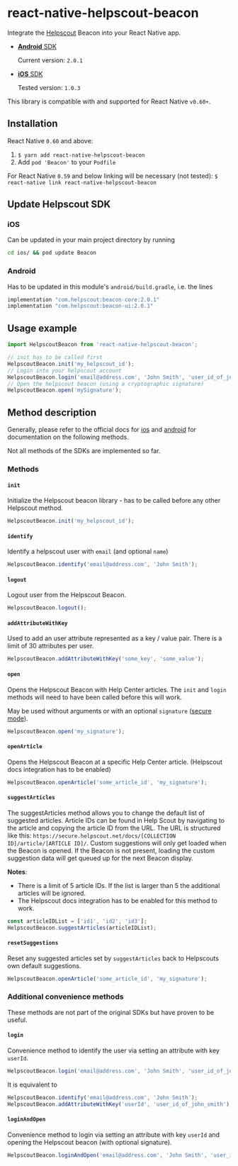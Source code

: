 # react-native-helpscout-beacon

Integrate the [Helpscout](https://www.helpscout.com/) Beacon into your React Native app.

* [**Android** SDK](https://developer.helpscout.com/beacon-2/android/)

    Current version: `2.0.1`

* [**iOS** SDK](https://developer.helpscout.com/beacon-2/ios/)

    Tested version: `1.0.3`

This library is compatible with and supported for React Native `v0.60+`.

## Installation

React Native `0.60` and above:

1. `$ yarn add react-native-helpscout-beacon`
2. Add `pod 'Beacon'` to your `Podfile`

For React Native `0.59` and below linking will be necessary (not tested): `$ react-native link react-native-helpscout-beacon`

## Update Helpscout SDK

### iOS

Can be updated in your main project directory by running

```bash
cd ios/ && pod update Beacon
```

### Android

Has to be updated in this module's `android/build.gradle`, i.e. the lines

```java
implementation "com.helpscout:beacon-core:2.0.1"
implementation "com.helpscout:beacon-ui:2.0.1"
```

## Usage example

```javascript
import HelpscoutBeacon from 'react-native-helpscout-beacon';

// init has to be called first
HelpscoutBeacon.init('my_helpscout_id');
// Login into your helpscout account
HelpscoutBeacon.login('email@address.com', 'John Smith', 'user_id_of_john_smith');
// Open the helpscout beacon (using a cryptographic signature)
HelpscoutBeacon.open('mySignature');
```

## Method description

Generally, please refer to the official docs for [ios](https://developer.helpscout.com/beacon-2/ios/) and [android](https://developer.helpscout.com/beacon-2/android/) for documentation on the following methods.

Not all methods of the SDKs are implemented so far.

### Methods

#### `init`

Initialize the Helpscout beacon library - has to be called before any other Helpscout method.

```javascript
HelpscoutBeacon.init('my_helpscout_id');
```

#### `identify`

Identify a helpscout user with `email` (and optional `name`)

```javascript
HelpscoutBeacon.identify('email@address.com', 'John Smith');
```

#### `logout`

Logout user from the Helpscout Beacon.

```javascript
HelpscoutBeacon.logout();
```

#### `addAttributeWithKey`

Used to add an user attribute represented as a key / value pair.
There is a limit of 30 attributes per user.

```javascript
HelpscoutBeacon.addAttributeWithKey('some_key', 'some_value');
```

#### `open`

Opens the Helpscout Beacon with Help Center articles.
The `init` and `login` methods will need to have been called before this will work.

May be used without arguments or with an optional `signature` ([secure mode](https://developer.helpscout.com/beacon-2/web/secure-mode/)).

```javascript
HelpscoutBeacon.open('my_signature');
```

#### `openArticle`

Opens the Helpscout Beacon at a specific Help Center article.
(Helpscout docs integration has to be enabled)

```javascript
HelpscoutBeacon.openArticle('some_article_id', 'my_signature');
```

#### `suggestArticles`

The suggestArticles method allows you to change the default list of suggested articles. Article IDs can be found in Help Scout by navigating to the article and copying the article ID from the URL. The URL is structured like this: `https://secure.helpscout.net/docs/[COLLECTION ID]/article/[ARTICLE ID]/`.
Custom suggestions will only get loaded when the Beacon is opened. If the Beacon is not present, loading the custom suggestion data will get queued up for the next Beacon display.

**Notes**:

* There is a limit of 5 article IDs. If the list is larger than 5 the additional articles will be ignored.
* The Helpscout docs integration has to be enabled for this method to work.

```javascript
const articleIDList = ['id1', 'id2', 'id3'];
HelpscoutBeacon.suggestArticles(articleIDList);
```

#### `resetSuggestions`

Reset any suggested articles set by `suggestArticles` back to Helpscouts own default suggestions.

```javascript
HelpscoutBeacon.openArticle('some_article_id', 'my_signature');
```

### Additional convenience methods

These methods are not part of the original SDKs but have proven to be useful.

#### `login`

Convenience method to identify the user via setting an attribute with key `userId`.

```javascript
HelpscoutBeacon.login('email@address.com', 'John Smith', 'user_id_of_john_smith');
```

It is equivalent to

```javascript
HelpscoutBeacon.identify('email@address.com', 'John Smith');
HelpscoutBeacon.addAttributeWithKey('userId', 'user_id_of_john_smith');
```

#### `loginAndOpen`

Convenience method to login via setting an attribute with key `userId` and opening the Helpscout beacon (with optional signature).

```javascript
HelpscoutBeacon.loginAndOpen('email@address.com', 'John Smith', 'user_id_of_john_smith', 'mySignature');
```